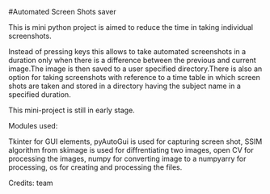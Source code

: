 #Automated Screen Shots saver

This is mini python project is aimed  to reduce the time in  taking  individual screenshots.


Instead of pressing keys this allows to take automated screenshots in a duration only when there is a difference between the previous and current image.The image is then saved to a user specified directory.There is also an option for taking screenshots with reference to a time table in which screen shots are taken and stored in a directory having the subject name in a specified duration.

This mini-project is still in early stage.

Modules used:

Tkinter  for GUI elements,
pyAutoGui is used for capturing screen shot,
SSIM algorithm from skimage is used for diffrentiating two images,
open CV  for processing the images,
numpy  for converting image to a numpyarry for processing,
os for creating and processing the  files.

Credits:
team
